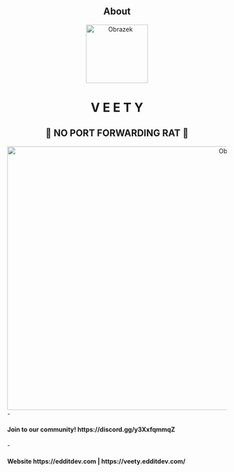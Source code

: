 

<div align="center">
  <h2> About </h2>
</div>

<div align="center">
 <center> <img src="https://i.imgur.com/EQTT215.png" alt="Obrazek" width="142" height="134"> </center>
  <h1>V E E T Y</h1>
  <h2>🐀 NO PORT FORWARDING RAT 🐀</h2>
   <center> <img src="https://i.imgur.com/SXeky82.gif" alt="Obrazek" width="1012" height="604"> </center>

</div>

<div align="left">
  - <h4>Join to our community! https://discord.gg/y3XxfqmmqZ</h4>
</div>

<div align="left">
  - <h4> Website https://edditdev.com | https://veety.edditdev.com/</h4>
</div>
